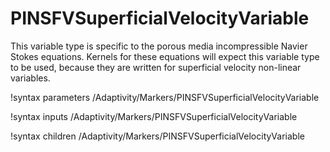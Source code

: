 # PINSFVSuperficialVelocityVariable

This variable type is specific to the porous media incompressible Navier Stokes equations.
Kernels for these equations will expect this variable type to be used, because they are
written for superficial velocity non-linear variables.

!syntax parameters /Adaptivity/Markers/PINSFVSuperficialVelocityVariable

!syntax inputs /Adaptivity/Markers/PINSFVSuperficialVelocityVariable

!syntax children /Adaptivity/Markers/PINSFVSuperficialVelocityVariable
